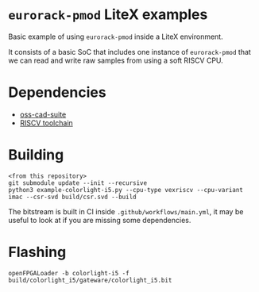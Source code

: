 # `eurorack-pmod` LiteX examples

Basic example of using `eurorack-pmod` inside a LiteX environment.

It consists of a basic SoC that includes one instance of `eurorack-pmod` that we can read and write raw samples from using a soft RISCV CPU.

# Dependencies

- [oss-cad-suite](https://github.com/YosysHQ/oss-cad-suite-build)
- [RISCV toolchain](https://xpack.github.io/dev-tools/riscv-none-elf-gcc/install/)

# Building


```
<from this repository>
git submodule update --init --recursive
python3 example-colorlight-i5.py --cpu-type vexriscv --cpu-variant imac --csr-svd build/csr.svd --build
```

The bitstream is built in CI inside `.github/workflows/main.yml`, it may be useful to look at if you are missing some dependencies.

# Flashing

```
openFPGALoader -b colorlight-i5 -f build/colorlight_i5/gateware/colorlight_i5.bit
```
